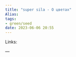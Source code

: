 ```yaml
---
title: "super sila - О цветах"
Alias: 
tags:
- green/seed
date: 2023-06-06 20:55
---
```

Links:  

—

